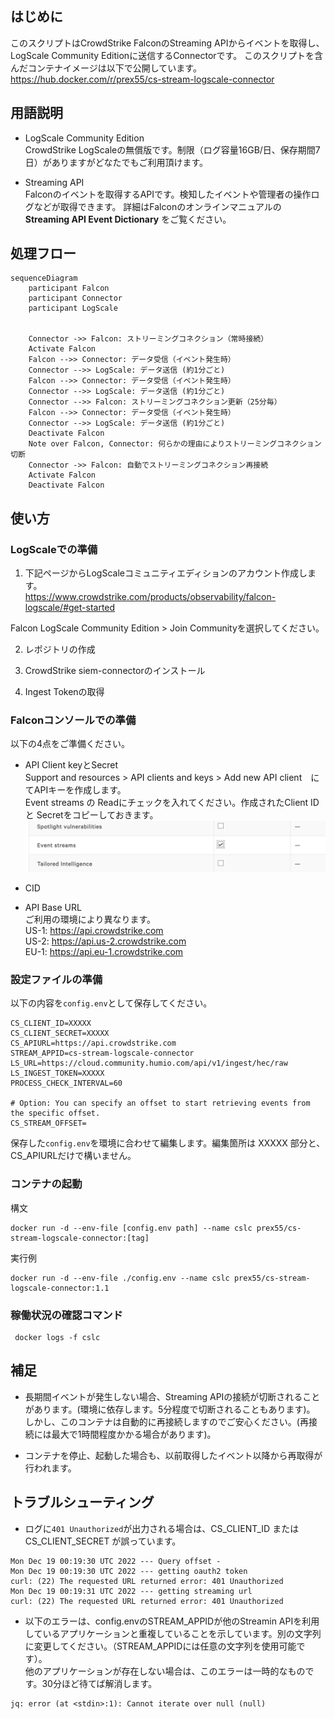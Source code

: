 ## はじめに
このスクリプトはCrowdStrike FalconのStreaming APIからイベントを取得し、LogScale Community Editionに送信するConnectorです。
このスクリプトを含んだコンテナイメージは以下で公開しています。  
https://hub.docker.com/r/prex55/cs-stream-logscale-connector

## 用語説明
- LogScale Community Edition  
CrowdStrike LogScaleの無償版です。制限（ログ容量16GB/日、保存期間7日）がありますがどなたでもご利用頂けます。

- Streaming API  
Falconのイベントを取得するAPIです。検知したイベントや管理者の操作ログなどが取得できます。
詳細はFalconのオンラインマニュアルの **Streaming API Event Dictionary** をご覧ください。


## 処理フロー

```mermaid
sequenceDiagram
    participant Falcon
    participant Connector
    participant LogScale


    Connector ->> Falcon: ストリーミングコネクション（常時接続）
    Activate Falcon
    Falcon -->> Connector: データ受信（イベント発生時）
    Connector -->> LogScale: データ送信 (約1分ごと)
    Falcon -->> Connector: データ受信（イベント発生時）
    Connector -->> LogScale: データ送信 (約1分ごと)
    Connector -->> Falcon: ストリーミングコネクション更新（25分毎）
    Falcon -->> Connector: データ受信（イベント発生時）
    Connector -->> LogScale: データ送信 (約1分ごと)
    Deactivate Falcon
    Note over Falcon, Connector: 何らかの理由によりストリーミングコネクション切断
    Connector ->> Falcon: 自動でストリーミングコネクション再接続
    Activate Falcon
    Deactivate Falcon
```

## 使い方

### LogScaleでの準備
1. 下記ページからLogScaleコミュニティエディションのアカウント作成します。  
https://www.crowdstrike.com/products/observability/falcon-logscale/#get-started  

Falcon LogScale Community Edition > Join Communityを選択してください。

2. レポジトリの作成

3. CrowdStrike siem-connectorのインストール

4. Ingest Tokenの取得


### Falconコンソールでの準備
以下の4点をご準備ください。
- API Client keyとSecret  
Support and resources > API clients and keys > Add new API client　にてAPIキーを作成します。  
Event streams の Readにチェックを入れてください。作成されたClient IDと Secretをコピーしておきます。
![](2023-01-05-14-26-20.png)


- CID
- API Base URL  
ご利用の環境により異なります。  
US-1: https://api.crowdstrike.com  
US-2: https://api.us-2.crowdstrike.com  
EU-1: https://api.eu-1.crowdstrike.com  


### 設定ファイルの準備
以下の内容を`config.env`として保存してください。
```
CS_CLIENT_ID=XXXXX
CS_CLIENT_SECRET=XXXXX
CS_APIURL=https://api.crowdstrike.com
STREAM_APPID=cs-stream-logscale-connector
LS_URL=https://cloud.community.humio.com/api/v1/ingest/hec/raw
LS_INGEST_TOKEN=XXXXX
PROCESS_CHECK_INTERVAL=60

# Option: You can specify an offset to start retrieving events from the specific offset.
CS_STREAM_OFFSET=
```
保存した`config.env`を環境に合わせて編集します。編集箇所は XXXXX 部分と、CS_APIURLだけで構いません。


### コンテナの起動

構文
```
docker run -d --env-file [config.env path] --name cslc prex55/cs-stream-logscale-connector:[tag]
```

実行例
```
docker run -d --env-file ./config.env --name cslc prex55/cs-stream-logscale-connector:1.1
```

### 稼働状況の確認コマンド
```
 docker logs -f cslc
```

## 補足
- 長期間イベントが発生しない場合、Streaming APIの接続が切断されることがあります。(環境に依存します。5分程度で切断されることもあります)。  
しかし、このコンテナは自動的に再接続しますのでご安心ください。(再接続には最大で1時間程度かかる場合があります)。

- コンテナを停止、起動した場合も、以前取得したイベント以降から再取得が行われます。


## トラブルシューティング
- ログに`401 Unauthorized`が出力される場合は、CS_CLIENT_ID または CS_CLIENT_SECRET が誤っています。

```
Mon Dec 19 00:19:30 UTC 2022 --- Query offset -
Mon Dec 19 00:19:30 UTC 2022 --- getting oauth2 token
curl: (22) The requested URL returned error: 401 Unauthorized
Mon Dec 19 00:19:31 UTC 2022 --- getting streaming url
curl: (22) The requested URL returned error: 401 Unauthorized
```

- 以下のエラーは、config.envのSTREAM_APPIDが他のStreamin APIを利用しているアプリケーションと重複していることを示しています。別の文字列に変更してください。（STREAM_APPIDには任意の文字列を使用可能です）。  
他のアプリケーションが存在しない場合は、このエラーは一時的なものです。30分ほど待てば解消します。

```
jq: error (at <stdin>:1): Cannot iterate over null (null)
```